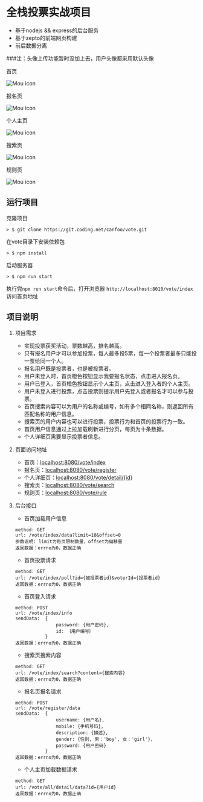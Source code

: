 # 全栈投票实战项目
* 基于nodejs && express的后台服务
* 基于zepto的前端网页构建
* 前后数据分离

###注：头像上传功能暂时没加上去，用户头像都采用默认头像

首页

![Mou icon](./index.jpg)



报名页

![Mou icon](./register.jpg)



个人主页

![Mou icon](./detail.jpg)



搜索页

![Mou icon](./search.jpg)


规则页

![Mou icon](./rule.jpg)



## 运行项目

克隆项目

```
> $ git clone https://git.coding.net/canfoo/vote.git
```
在vote目录下安装依赖包

```
> $ npm install
```
启动服务器

```
> $ npm run start
```
执行完`npm run start`命令后，打开浏览器 `http://localhost:8010/vote/index`访问首页地址


## 项目说明

1. 项目需求
	- 实现投票获奖活动，票数越高，排名越高。
	- 只有报名用户才可以参加投票，每人最多投5票，每一个投票者最多只能投一票给同一个人。
	- 报名用户既是投票者，也是被投票者。
	- 用户未登入时，首页橙色按钮显示我要报名状态，点击进入报名页。
	- 用户已登入，首页橙色按钮显示个人主页，点击进入登入者的个人主页。
	- 用户未登入进行投票，点击投票则提示用户先登入或者报名才可以参与投票。
	- 首页搜索内容可以为用户的名称或编号，如有多个相同名称，则返回所有匹配名称的用户信息。
	- 搜索页的用户内容也可以进行投票，投票行为和首页的投票行为一致。
	- 首页用户信息通过上拉加载刷新进行分页，每页为十条数据。
	- 个人详细页需要显示投票者信息。


2. 页面访问地址
	- 首页：[localhost:8080/vote/index](localhost:8080/vote/index)
	- 报名页：[localhost:8080/vote/register](localhost:8080/vote/register)
	- 个人详细页：[localhost:8080/vote/detail/{id}](localhost:8080/vote/detail)
	- 搜索页：[localhost:8080/vote/search](localhost:8080/vote/search)
	- 规则页：[localhost:8080/vote/rule](localhost:8080/vote/rule)
	
3. 后台接口
	- 首页加载用户信息
	
	```
	method: GET
	url: /vote/index/data?limit=10&offset=0
	参数说明: limit为每页限制数量，offset为偏移量
	返回数据：errno为0，数据正确
	```
	- 首页投票请求
	
	```
	method: GET
	url: /vote/index/poll?id={被投票者id}&voterId={投票者id}
	返回数据：errno为0，数据正确		
	```
	- 首页登入请求
	
	```
	method: POST
	url: /vote/index/info
	sendData:  {
				   password: {用户密码},
			       id: ｛用户编号｝
			   }
	返回数据：errno为0，数据正确		
	```
	- 搜索页搜索内容
	
	```
	method: GET
	url: /vote/index/search?content={搜索内容}
	返回数据：errno为0，数据正确
	```
	- 报名页报名请求
	
	```
	method: POST
	url: /vote/register/data
	sendData:  {
			       username: {用户名},
				   mobile: {手机号码},
				   description: {描述},
				   gender: {性别, 男：'boy', 女：'girl'},
				   password: {用户密码}
			   }
	返回数据：errno为0，数据正确		
	```
	- 个人主页加载数据请求
	
	```
	method: GET
	url: /vote/all/detail/data?id={用户id}
	返回数据：errno为0，数据正确
	```
	